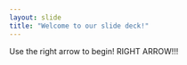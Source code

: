 ```yaml
---
layout: slide
title: "Welcome to our slide deck!"
---
```


Use the right arrow to begin!
RIGHT ARROW!!!

